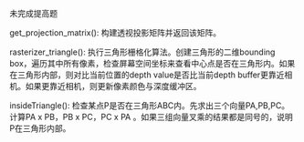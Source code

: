 未完成提高题

get_projection_matrix(): 构建透视投影矩阵并返回该矩阵。

rasterizer_triangle(): 执行三角形栅格化算法。创建三角形的二维bounding box，遍历其中所有像素，检查屏幕空间坐标来查看中心点是否在三角形内。如果在三角形内部，则对比当前位置的depth value是否比当前depth buffer更靠近相机。如果更靠近相机，则更新像素颜色与深度缓冲区。

insideTriangle(): 检查某点P是否在三角形ABC内。先求出三个向量PA,PB,PC。计算PA x PB，PB x PC，PC x PA 。如果三组向量叉乘的结果都是同号的，说明P在三角形内部。